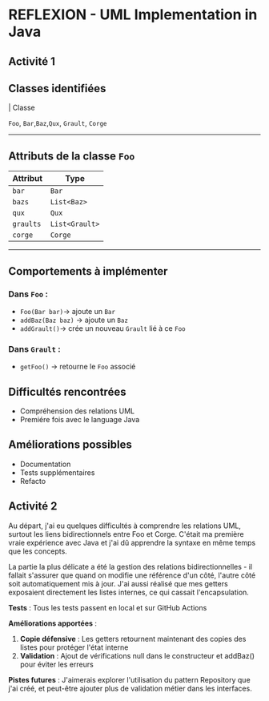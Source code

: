 
# REFLEXION - UML Implementation in Java

## Activité 1 

## Classes identifiées

| Classe   

`Foo`, `Bar`,`Baz`,`Qux`, `Grault`, `Corge` 

---

## Attributs de la classe `Foo`

| Attribut        | Type                 
|-----------------|-----------------------
| `bar`           | `Bar`                 
| `bazs`          | `List<Baz>`           
| `qux`           | `Qux`                 
| `graults`       | `List<Grault>`        
| `corge`         | `Corge`       

---

## Comportements à implémenter

### Dans `Foo` :
- `Foo(Bar bar)`-> ajoute un `Bar`
- `addBaz(Baz baz)` -> ajoute un `Baz`
- `addGrault()`-> crée un nouveau `Grault` lié à ce `Foo`

### Dans `Grault` :
- `getFoo()` → retourne le `Foo` associé


## Difficultés rencontrées

- Compréhension des relations UML
- Premiére fois avec le language Java

## Améliorations possibles

- Documentation
- Tests supplémentaires
- Refacto

## Activité 2

Au départ, j'ai eu quelques difficultés à comprendre les relations UML, surtout les liens bidirectionnels entre Foo et Corge. C'était ma première vraie expérience avec Java et j'ai dû apprendre la syntaxe en même temps que les concepts.

La partie la plus délicate a été la gestion des relations bidirectionnelles - il fallait s'assurer que quand on modifie une référence d'un côté, l'autre côté soit automatiquement mis à jour. J'ai aussi réalisé que mes getters exposaient directement les listes internes, ce qui cassait l'encapsulation.

**Tests** : Tous les tests passent en local et sur GitHub Actions

**Améliorations apportées** :
1. **Copie défensive** : Les getters retournent maintenant des copies des listes pour protéger l'état interne
2. **Validation** : Ajout de vérifications null dans le constructeur et addBaz() pour éviter les erreurs

**Pistes futures** : J'aimerais explorer l'utilisation du pattern Repository que j'ai créé, et peut-être ajouter plus de validation métier dans les interfaces.

